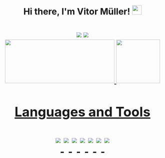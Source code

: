 <!-- Apresentação-->
<h1 align = "center">Hi there, I'm Vitor Müller! <img src="https://user-images.githubusercontent.com/85710199/169408656-5873ce35-802d-4dc9-8e30-5f18643ebfca.gif" width="30px" height="30px">
<h1>
 
<!--Contato-->
<div align = "center"> 
  <a href = "mailto:vitor.muller310@gmail.com"><img src="https://img.shields.io/badge/Gmail-D14836?style=for-the-badge&logo=gmail&logoColor=white" target="_blank"></a>
  <a href="https://www.linkedin.com/in/vitor-muller" target="_blank" rel = "external"><img src="https://img.shields.io/badge/-LinkedIn-%230077B5?style=for-the-badge&logo=linkedin&logoColor=white"></a>
</div>
 
 <!--Estatísticas-->
<div align = "center">  
  <a href="https://github.com/vitox013">
  <img height="140em" width="350em" src="https://github-readme-stats-ruby-one.vercel.app/api?username=vitox013&show_icons=true&theme=radical&"/>
  <img height="140em" src="https://github-readme-stats-ruby-one.vercel.app/api/top-langs/?username=vitox013&layout=compact&theme=radical"/> 
</div>
  
<!--Badges das linguagens que eu uso-->
<h2 align = "center">Languages and Tools <h2> 
   
<p align = "center" style="display: inline_block">    
  <img align="top"  src="https://img.shields.io/badge/HTML5-E34F26?style=for-the-badge&logo=html5&logoColor=white">
  <img align="top"  src="https://img.shields.io/badge/CSS3-1572B6?style=for-the-badge&logo=css3&logoColor=white">
  <img align="top" src="https://img.shields.io/badge/JavaScript-F7DF1E?style=for-the-badge&logo=javascript&logoColor=black">
 <img align="top" src="https://img.shields.io/badge/React-20232A?style=for-the-badge&logo=react&logoColor=61DAFB">
 <img align="top" src="https://img.shields.io/badge/Node.js-43853D?style=for-the-badge&logo=node.js&logoColor=white">
 <img align="top" src="https://img.shields.io/badge/MongoDB-4EA94B?style=for-the-badge&logo=mongodb&logoColor=white"
 <img align="top" src="https://img.shields.io/badge/Bootstrap-563D7C?style=for-the-badge&logo=bootstrap&logoColor=white"
  <img align="top" src="https://img.shields.io/badge/Python-3776AB?style=for-the-badge&logo=python&logoColor=white">
  <img align="top"  src="https://img.shields.io/badge/C-00599C?style=for-the-badge&logo=c&logoColor=white">
</p>
